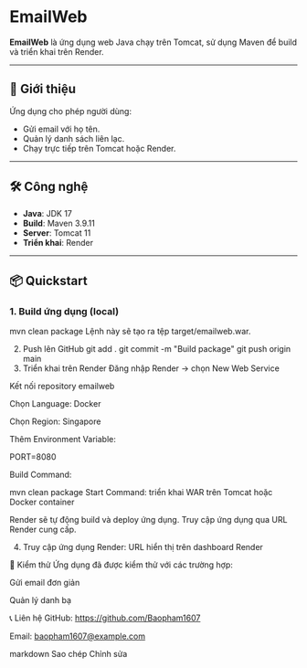# EmailWeb

**EmailWeb** là ứng dụng web Java chạy trên Tomcat, sử dụng Maven để build và triển khai trên Render.

---

## 🚀 Giới thiệu

Ứng dụng cho phép người dùng:

- Gửi email với họ tên.  
- Quản lý danh sách liên lạc.  
- Chạy trực tiếp trên Tomcat hoặc Render.

---

## 🛠️ Công nghệ

- **Java**: JDK 17  
- **Build**: Maven 3.9.11  
- **Server**: Tomcat 11  
- **Triển khai**: Render  

---

## 📦 Quickstart

### 1. Build ứng dụng (local)


mvn clean package
Lệnh này sẽ tạo ra tệp target/emailweb.war.

2. Push lên GitHub
git add .
git commit -m "Build package"
git push origin main
3. Triển khai trên Render
Đăng nhập Render → chọn New Web Service

Kết nối repository emailweb

Chọn Language: Docker

Chọn Region: Singapore

Thêm Environment Variable:

PORT=8080

Build Command:

mvn clean package
Start Command: triển khai WAR trên Tomcat hoặc Docker container

Render sẽ tự động build và deploy ứng dụng. Truy cập ứng dụng qua URL Render cung cấp.

4. Truy cập ứng dụng
Render: URL hiển thị trên dashboard Render

🧪 Kiểm thử
Ứng dụng đã được kiểm thử với các trường hợp:

Gửi email đơn giản

Quản lý danh bạ

📞 Liên hệ
GitHub: https://github.com/Baopham1607

Email: baopham1607@example.com

markdown
Sao chép
Chỉnh sửa

